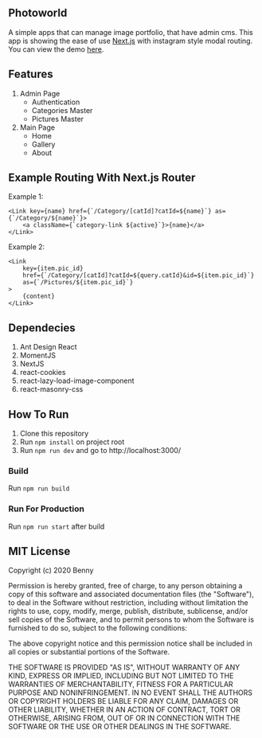 ## Photoworld

A simple apps that can manage image portfolio, that have admin cms. This app is showing the ease of use [Next.js](https://nextjs.org/) with instagram style modal routing. You can view the demo [here](https://conquera99.now.sh/).

## Features
1. Admin Page
    * Authentication
    * Categories Master
    * Pictures Master
2. Main Page
    * Home
    * Gallery
    * About

## Example Routing With Next.js Router

Example 1:
```
<Link key={name} href={`/Category/[catId]?catId=${name}`} as={`/Category/${name}`}>
    <a className={`category-link ${active}`}>{name}</a>
</Link>
```

Example 2:
```
<Link
    key={item.pic_id}
    href={`/Category/[catId]?catId=${query.catId}&id=${item.pic_id}`}
    as={`/Pictures/${item.pic_id}`}
>
    {content}
</Link>
```

## Dependecies
1. Ant Design React
2. MomentJS
3. NextJS
4. react-cookies
5. react-lazy-load-image-component
6. react-masonry-css

## How To Run
1. Clone this repository
2. Run ```npm install``` on project root
3. Run ```npm run dev``` and go to http://localhost:3000/

### Build
Run ```npm run build```

### Run For Production
Run ```npm run start``` after build

## MIT License

Copyright (c) 2020 Benny

Permission is hereby granted, free of charge, to any person obtaining a copy
of this software and associated documentation files (the "Software"), to deal
in the Software without restriction, including without limitation the rights
to use, copy, modify, merge, publish, distribute, sublicense, and/or sell
copies of the Software, and to permit persons to whom the Software is
furnished to do so, subject to the following conditions:

The above copyright notice and this permission notice shall be included in all
copies or substantial portions of the Software.

THE SOFTWARE IS PROVIDED "AS IS", WITHOUT WARRANTY OF ANY KIND, EXPRESS OR
IMPLIED, INCLUDING BUT NOT LIMITED TO THE WARRANTIES OF MERCHANTABILITY,
FITNESS FOR A PARTICULAR PURPOSE AND NONINFRINGEMENT. IN NO EVENT SHALL THE
AUTHORS OR COPYRIGHT HOLDERS BE LIABLE FOR ANY CLAIM, DAMAGES OR OTHER
LIABILITY, WHETHER IN AN ACTION OF CONTRACT, TORT OR OTHERWISE, ARISING FROM,
OUT OF OR IN CONNECTION WITH THE SOFTWARE OR THE USE OR OTHER DEALINGS IN THE
SOFTWARE.
